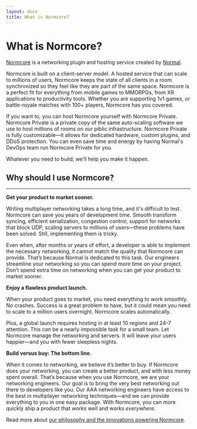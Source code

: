 ```yaml
---
layout: docs
title: What is Normcore?
---
```

# What is Normcore?

[Normcore](https://normcore.io/) is a networking plugin and hosting service created by [Normal](https://normalvr.com/). 

Normcore is built on a client-server model. A hosted service that can scale to millions of users, Normcore keeps the state of all clients in a room synchronized so they feel like they are part of the same space. Normcore is a perfect fit for everything from mobile games to MMORPGs, from XR applications to productivity tools. Whether you are supporting 1v1 games, or battle-royale matches with 100+ players, Normcore has you covered.

If you want to, you can host Normcore yourself with Normcore Private. Normcore Private is a private copy of the same auto-scaling software we use to host millions of rooms on our piblic infrastructure. Normcore Private is fully customizable—it allows for dedicated hardware, custom plugins, and DDoS protection. You can even save time and energy by having Normal's DevOps team run Normcore Private for you.

Whatever you need to build, we'll help you make it happen.


## Why should I use Normcore?
***
**Get your product to market sooner.**

Writing multiplayer networking takes a long time, and it's difficult to test. Normcore can save you years of development time. Smooth transform syncing, efficient serialization, congestion control, support for networks that block UDP, scaling servers to millions of users—these problems have been solved. Still, implementing them is tricky.

Even when, after months or years of effort, a developer is able to implement the necessary networking, it cannot match the quality that Normcore can provide. That’s because Normal is dedicated to this task. Our engineers streamline your networking so you can spend more time on your project. Don’t spend extra time on networking when you can get your product to market sooner.

**Enjoy a flawless product launch.**

When your product goes to market, you need everything to work smoothly. No crashes. Success is a great problem to have, but it could mean you need to scale to a million users overnight. Normcore scales automatically.

Plus, a global launch requires hosting in at least 10 regions and 24-7 attention. This can be a nearly impossible task for a small team. Let Normcore manage the networking and servers. It will leave your users happier—and you with fewer sleepless nights.

**Build versus buy: The bottom line.**

When it comes to networking, we believe it’s better to buy. If Normcore does your networking, you can create a better product, and with less money spent overall. That’s because when you use Normcore, we are your networking engineers. Our goal is to bring the very best networking out there to developers like you. Our AAA networking engineers have access to the best in multiplayer networking techniques—and we can provide everything to you in one easy package. With Normcore, you can more quickly ship a product that *works well* and *works everywhere*.

Read more about [our philosophy and the innovations powering Normcore](https://normcore.io/why-normcore).
